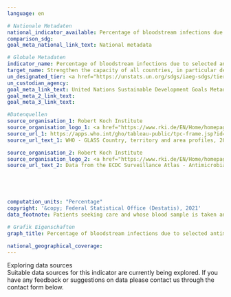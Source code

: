 ```yaml
---
language: en    

# Nationale Metadaten    
national_indicator_available: Percentage of bloodstream infections due to selected antimicrobial-resistant organisms    
comparison_sdg:     
goal_meta_national_link_text: National metadata    

# Globale Metadaten    
indicator_name: Percentage of bloodstream infections due to selected antimicrobial-resistant organisms    
target_name: Strengthen the capacity of all countries, in particular developing countries, for early warning, risk reduction and management of national and global health risks    
un_designated_tier: <a href="https://unstats.un.org/sdgs/iaeg-sdgs/tier-classification/" title="Click here for more information on the UN tier classification."  target="_blank">Tier II</a>    
un_custodian_agency:     
goal_meta_link_text: United Nations Sustainable Development Goals Metadata    
goal_meta_2_link_text:     
goal_meta_3_link_text:     

#Datenquellen
source_organisation_1: Robert Koch Institute
source_organisation_logo_1: <a href="https://www.rki.de/EN/Home/homepage_node.html"><img src="https://g205sdgs.github.io/sdg-indicators/public/OrgImgEn/rki.png" alt="Logo rki" style="height:60px; width:148px" /></a>
source_url_1: https://apps.who.int/gho/tableau-public/tpc-frame.jsp?id=2012
source_url_text_1: WHO - GLASS Country, territory and area profiles, 2018

source_organisation_2: Robert Koch Institute
source_organisation_logo_2: <a href="https://www.rki.de/EN/Home/homepage_node.html"><img src="https://g205sdgs.github.io/sdg-indicators/public/OrgImgEn/rki.png" alt="Logo rki" style="height:60px; width:148px" /></a>
source_url_text_2: Data from the ECDC Surveillance Atlas - Antimicrobial resistance





computation_units: "Percentage"    
copyright: '&copy; Federal Statistical Office (Destatis), 2021'    
data_footnote: Patients seeking care and whose blood sample is taken and tested.    

# Grafik Eigenschaften    
graph_title: Percentage of bloodstream infections due to selected antimicrobial-resistant organisms    

national_geographical_coverage:     
---
```


<span class="status notstarted"> Exploring data sources </span><br>
Suitable data sources for this indicator are currently being explored.
If you have any feedback or suggestions on data please contact us through the contact form below.
